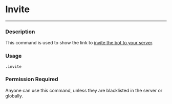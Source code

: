 # Invite
---
### Description
This command is used to show the link to [invite the bot to your server](https://discord.com/oauth2/authorize?client_id=564426594144354315&scope=bot&permissions=805694544).
### Usage
```
.invite
```
### Permission Required
Anyone can use this command, unless they are blacklisted in the server or globally.

